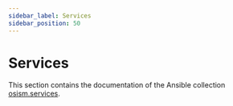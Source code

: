 ```yaml
---
sidebar_label: Services
sidebar_position: 50
---
```


# Services

This section contains the documentation of the Ansible collection
[osism.services](https://github.com/osism/ansible-collection-services).
